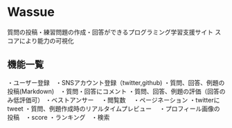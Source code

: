 # Wassue

質問の投稿・練習問題の作成・回答ができるプログラミング学習支援サイト スコアにより能力の可視化

## 機能一覧
・ユーザー登録　・SNSアカウント登録（twitter,github)
・質問、回答、例題の投稿(Markdown)　・質問・回答にコメント 
・質問、回答、例題の評価（回答のみ低評価可） 
・ベストアンサー　
・閲覧数　
・ページネーション 
・twitterにtweet 
・質問、例題作成時のリアルタイムプレビュー　
・プロフィール画像の投稿　・score ・ランキング　・検索　



